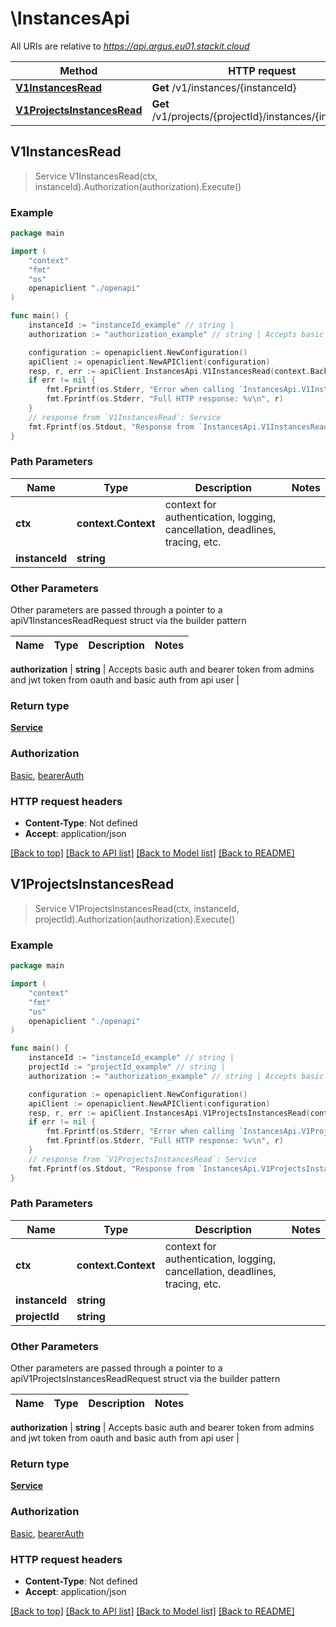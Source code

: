 # \InstancesApi

All URIs are relative to *https://api.argus.eu01.stackit.cloud*

Method | HTTP request | Description
------------- | ------------- | -------------
[**V1InstancesRead**](InstancesApi.md#V1InstancesRead) | **Get** /v1/instances/{instanceId} | 
[**V1ProjectsInstancesRead**](InstancesApi.md#V1ProjectsInstancesRead) | **Get** /v1/projects/{projectId}/instances/{instanceId} | 



## V1InstancesRead

> Service V1InstancesRead(ctx, instanceId).Authorization(authorization).Execute()





### Example

```go
package main

import (
    "context"
    "fmt"
    "os"
    openapiclient "./openapi"
)

func main() {
    instanceId := "instanceId_example" // string | 
    authorization := "authorization_example" // string | Accepts basic auth and bearer token from admins and jwt token from oauth and basic auth from api user

    configuration := openapiclient.NewConfiguration()
    apiClient := openapiclient.NewAPIClient(configuration)
    resp, r, err := apiClient.InstancesApi.V1InstancesRead(context.Background(), instanceId).Authorization(authorization).Execute()
    if err != nil {
        fmt.Fprintf(os.Stderr, "Error when calling `InstancesApi.V1InstancesRead``: %v\n", err)
        fmt.Fprintf(os.Stderr, "Full HTTP response: %v\n", r)
    }
    // response from `V1InstancesRead`: Service
    fmt.Fprintf(os.Stdout, "Response from `InstancesApi.V1InstancesRead`: %v\n", resp)
}
```

### Path Parameters


Name | Type | Description  | Notes
------------- | ------------- | ------------- | -------------
**ctx** | **context.Context** | context for authentication, logging, cancellation, deadlines, tracing, etc.
**instanceId** | **string** |  | 

### Other Parameters

Other parameters are passed through a pointer to a apiV1InstancesReadRequest struct via the builder pattern


Name | Type | Description  | Notes
------------- | ------------- | ------------- | -------------

 **authorization** | **string** | Accepts basic auth and bearer token from admins and jwt token from oauth and basic auth from api user | 

### Return type

[**Service**](Service.md)

### Authorization

[Basic](../README.md#Basic), [bearerAuth](../README.md#bearerAuth)

### HTTP request headers

- **Content-Type**: Not defined
- **Accept**: application/json

[[Back to top]](#) [[Back to API list]](../README.md#documentation-for-api-endpoints)
[[Back to Model list]](../README.md#documentation-for-models)
[[Back to README]](../README.md)


## V1ProjectsInstancesRead

> Service V1ProjectsInstancesRead(ctx, instanceId, projectId).Authorization(authorization).Execute()





### Example

```go
package main

import (
    "context"
    "fmt"
    "os"
    openapiclient "./openapi"
)

func main() {
    instanceId := "instanceId_example" // string | 
    projectId := "projectId_example" // string | 
    authorization := "authorization_example" // string | Accepts basic auth and bearer token from admins and jwt token from oauth and basic auth from api user

    configuration := openapiclient.NewConfiguration()
    apiClient := openapiclient.NewAPIClient(configuration)
    resp, r, err := apiClient.InstancesApi.V1ProjectsInstancesRead(context.Background(), instanceId, projectId).Authorization(authorization).Execute()
    if err != nil {
        fmt.Fprintf(os.Stderr, "Error when calling `InstancesApi.V1ProjectsInstancesRead``: %v\n", err)
        fmt.Fprintf(os.Stderr, "Full HTTP response: %v\n", r)
    }
    // response from `V1ProjectsInstancesRead`: Service
    fmt.Fprintf(os.Stdout, "Response from `InstancesApi.V1ProjectsInstancesRead`: %v\n", resp)
}
```

### Path Parameters


Name | Type | Description  | Notes
------------- | ------------- | ------------- | -------------
**ctx** | **context.Context** | context for authentication, logging, cancellation, deadlines, tracing, etc.
**instanceId** | **string** |  | 
**projectId** | **string** |  | 

### Other Parameters

Other parameters are passed through a pointer to a apiV1ProjectsInstancesReadRequest struct via the builder pattern


Name | Type | Description  | Notes
------------- | ------------- | ------------- | -------------


 **authorization** | **string** | Accepts basic auth and bearer token from admins and jwt token from oauth and basic auth from api user | 

### Return type

[**Service**](Service.md)

### Authorization

[Basic](../README.md#Basic), [bearerAuth](../README.md#bearerAuth)

### HTTP request headers

- **Content-Type**: Not defined
- **Accept**: application/json

[[Back to top]](#) [[Back to API list]](../README.md#documentation-for-api-endpoints)
[[Back to Model list]](../README.md#documentation-for-models)
[[Back to README]](../README.md)


